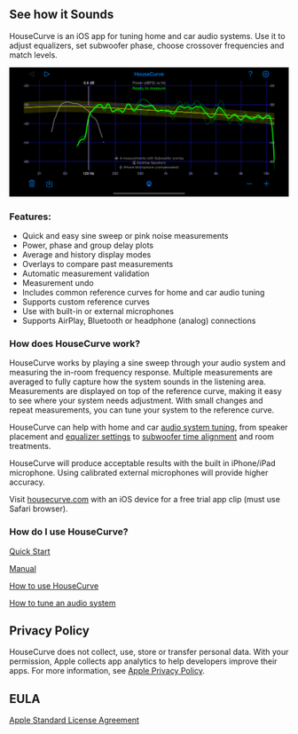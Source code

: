 ## See how it Sounds

HouseCurve is an iOS app for tuning home and car audio systems.  Use it to adjust equalizers, set subwoofer phase, choose crossover frequencies and match levels.

![housecurve main](/assets/img/housecurve_main_page.png "HouseCurve showing main speaker measurement with subwoofer overlay")

### Features:

* Quick and easy sine sweep or pink noise measurements
* Power, phase and group delay plots
* Average and history display modes
* Overlays to compare past measurements
* Automatic measurement validation
* Measurement undo
* Includes common reference curves for home and car audio tuning
* Supports custom reference curves
* Use with built-in or external microphones
* Supports AirPlay, Bluetooth or headphone (analog) connections

### How does HouseCurve work?

HouseCurve works by playing a sine sweep through your audio system and measuring the in-room frequency response.  Multiple measurements are averaged to fully capture how the system sounds in the listening area.  Measurements are displayed on top of the reference curve, making it easy to see where your system needs adjustment.  With small changes and repeat measurements, you can tune your system to the reference curve.

HouseCurve can help with home and car [audio system tuning](/TUNING.md), from speaker placement and [equalizer settings](/TUNING.md#apply-equalization) to [subwoofer time alignment](/TUNING.md#time-align-speakers) and room treatments.

HouseCurve will produce acceptable results with the built in iPhone/iPad microphone. Using calibrated external microphones will provide higher accuracy.

Visit [housecurve.com](https://housecurve.com) with an iOS device for a free trial app clip (must use Safari browser).

### How do I use HouseCurve?

[Quick Start](/HELP.md)

[Manual](/MANUAL.md)

[How to use HouseCurve](/HOWTO.md)

[How to tune an audio system](/TUNING.md)


## Privacy Policy

HouseCurve does not collect, use, store or transfer personal data.  With your permission, Apple collects app analytics to help developers improve their apps.  For more information, see [Apple Privacy Policy](https://www.apple.com/privacy/).

## EULA

[Apple Standard License Agreement](https://www.apple.com/legal/internet-services/itunes/dev/stdeula)



